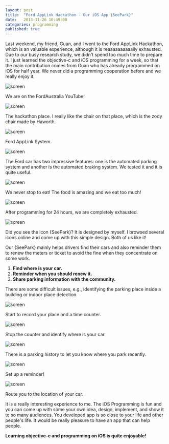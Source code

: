 ```yaml
---
layout: post
title:  "Ford AppLink Hackathon - Our iOS App {SeePark}"
date:   2013-11-26 10:49:00
categories: programming
published: true
---
```


Last weekend, my friend, Guan, and I went to the Ford AppLink Hackathon, which is an valuable 
experience, although it is reaaaaaaaaaally exhausted. Due to our busy research study, we didn't 
spend too much time to prepare it. I just learned the objective-c and iOS programming for 
a week, so that the main contribution comes from Guan who has already programmed on iOS for 
half year. We never did a programming cooperation before and we really enjoy it. 

![screen](http://farm3.staticflickr.com/2827/11058384965_1379c93248.jpg)

We are on the FordAustralia YouTube!

![screen](http://farm8.staticflickr.com/7408/11058504874_12506afd12.jpg)

The hackathon place. I really like the chair on that place, which is the zody chair made by Haworth.

![screen](http://farm4.staticflickr.com/3692/11058384595_82d314afac.jpg)

Ford AppLink System. 

![screen](http://farm6.staticflickr.com/5537/11058384575_7667a54994.jpg)

The Ford car has two impressive features: one is the automated parking 
system and another is the automated braking system. We tested it and 
it is quite useful. 

![screen](http://farm4.staticflickr.com/3793/11058472266_ca76fb1f53.jpg)

We never stop to eat! The food is amazing and we eat too much!

![screen](http://farm4.staticflickr.com/3794/11058384755_a76f51d226.jpg)

After programming for 24 hours, we are completely exhausted. 

![screen](http://farm6.staticflickr.com/5532/11058385515_a3fcd68637.jpg)

Did you see the icon {SeePark}? It is designed by myself. I browsed several icons online and come up 
with this simple design. Both of us like it!

Our {SeePark} mainly helps drivers find their cars and also reminder them to renew the meters or ticket
to avoid the fine when they concentrate on some work.

1.   **Find where is your car.**
2.   **Reminder when you should renew it.**
3.   **Share parking information with the community.**

There are some difficult issues, e.g., identifying the parking place inside a building or indoor place detection. 

![screen](http://farm4.staticflickr.com/3831/11058551213_de298d7b33.jpg)

Start to record your place and a time counter. 

![screen](http://farm3.staticflickr.com/2869/11058505274_a3ee26909b.jpg)

Stop the counter and identify where is your car. 

![screen](http://farm8.staticflickr.com/7425/11058551123_2dcf7caa3d.jpg)

There is a parking history to let you know where you park recently. 

![screen](http://farm4.staticflickr.com/3760/11058385095_2cd87c5185.jpg)

Set up a reminder!

![screen](http://farm6.staticflickr.com/5502/11058472286_6d733ca66b.jpg)

Route you to the location of your car. 

It is a really interesting experience to me. The iOS Programming is fun and you can 
come up with some your own idea, design, implement, and show it to so many audiences. 
You developed app is so close to your life and other people's life. It would be 
really pleasure to have an app that can help people. 

__Learning objective-c and programming on iOS is quite enjoyable!__




